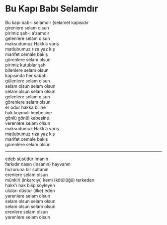 # Bu Kapı Babı Selamdır

Bu kapı bab-ı selamdır (selamet kapısıdır  
girenlere selam olsun  
pirimiz şah-ı a’zamdır  
gelenlere selam olsun  
maksudumuz Hakk’a varış  
matlubumuz rıza yaz kış  
marifet cemale bakış  
görenlere selam olsun  
pirimiz kutublar şahı  
bilenlere selam olsun  
kapısında her sabahı  
gülenlere selam olsun  
selam olsun selam olsun  
selam olsun selam olsun  
gelenlere selam olsun  
görenlere selam olsun  
er odur hakka biline  
hak koymalı heybesine  
gönlü gönül kabesine  
verenlere selam olsun  
maksudumuz Hakk’a varış  
matlubumuz rıza yaz kış  
marifet cemale bakış  
görenlere selam olsun  
****  
edeb süsüdür imanın  
farkıdır nasın (insanın) hayvanın  
huzuruna bir sultanın  
erenlere selam olsun  
münkiri (inkarcıyı) kemi (kötülüğü) terkeden  
hakk’ı hak bilip söyleyen  
uluları düstur (ilke) eden  
yarenlere selam olsun  
selam olsun selam olsun  
selam olsun selam olsun  
erenlere selam olsun  
yarenlere selam olsun  

